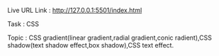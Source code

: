 Live URL Link : http://127.0.0.1:5501/index.html

Task : CSS

Topic : CSS gradient(linear gradient,radial gradient,conic radient),CSS shadow(text shadow effect,box shadow),CSS text effect.